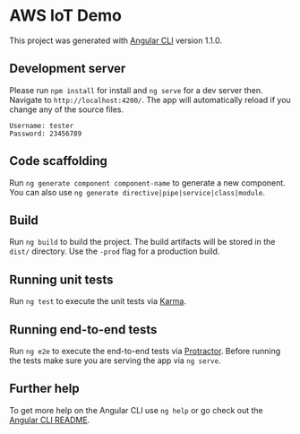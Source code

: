# AWS IoT Demo

This project was generated with [Angular CLI](https://github.com/angular/angular-cli) version 1.1.0.

## Development server

Please run `npm install` for install and `ng serve` for a dev server then. Navigate to `http://localhost:4200/`. The app will automatically reload if you change any of the source files.

```
Username: tester
Password: 23456789
```

## Code scaffolding

Run `ng generate component component-name` to generate a new component. You can also use `ng generate directive|pipe|service|class|module`.

## Build

Run `ng build` to build the project. The build artifacts will be stored in the `dist/` directory. Use the `-prod` flag for a production build.

## Running unit tests

Run `ng test` to execute the unit tests via [Karma](https://karma-runner.github.io).

## Running end-to-end tests

Run `ng e2e` to execute the end-to-end tests via [Protractor](http://www.protractortest.org/).
Before running the tests make sure you are serving the app via `ng serve`.

## Further help

To get more help on the Angular CLI use `ng help` or go check out the [Angular CLI README](https://github.com/angular/angular-cli/blob/master/README.md).
